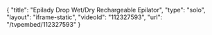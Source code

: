 {
    "title": "Epilady Drop Wet\/Dry Rechargeable Epilator",
    "type": "solo",
    "layout": "iframe-static",
    "videoId": "112327593",
    "url": "\/tvpembed\/112327593"
}